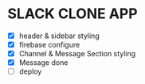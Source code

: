 # SLACK CLONE APP
- [x] header & sidebar styling  
- [x] firebase configure  
- [x] Channel & Message Section styling  
- [x] Message done  
- [ ] deploy  